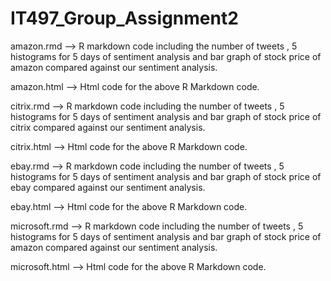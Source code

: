 IT497_Group_Assignment2
=======================

amazon.rmd --> R markdown code including the number of tweets , 5 histograms for 5 days of sentiment analysis and bar graph of stock price of amazon compared against our sentiment analysis.

amazon.html --> Html code for the above R Markdown code.

citrix.rmd --> R markdown code including the number of tweets , 5 histograms for 5 days of sentiment analysis and bar graph of stock price of citrix compared against our sentiment analysis. 

citrix.html --> Html code for the above R Markdown code.

ebay.rmd --> R markdown code including the number of tweets , 5 histograms for 5 days of sentiment analysis and bar graph of stock price of ebay compared against our sentiment analysis.

ebay.html --> Html code for the above R Markdown code.

microsoft.rmd --> R markdown code including the number of tweets , 5 histograms for 5 days of sentiment analysis and bar graph of stock price of amazon compared against our sentiment analysis.

microsoft.html --> Html code for the above R Markdown code.


